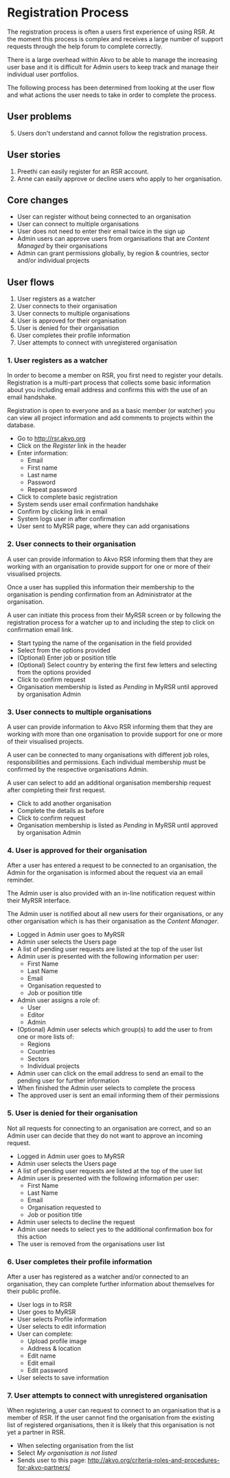 # Registration Process
The registration process is often a users first experience of using RSR. At the moment this process is complex and receives a large number of support requests through the help forum to complete correctly.

There is a large overhead within Akvo to be able to manage the increasing user base and it is difficult for Admin users to keep track and manage their individual user portfolios.

The following process has been determined from looking at the user flow and what actions the user needs to take in order to complete the process.

## User problems
5. Users don't understand and cannot follow the registration process.

## User stories
1. Preethi can easily register for an RSR account.
2. Anne can easily approve or decline users who apply to her organisation.

## Core changes

- User can register without being connected to an organisation
- User can connect to multiple organisations
- User does not need to enter their email twice in the sign up
- Admin users can approve users from organisations that are *Content Managed* by their organisations
- Admin can grant permissions globally, by region & countries, sector and/or individual projects

## User flows

1. User registers as a watcher
2. User connects to their organisation
3. User connects to multiple organisations
4. User is approved for their organisation
5. User is denied for their organisation
6. User completes their profile information
7. User attempts to connect with unregistered organisation

### 1. User registers as a watcher

In order to become a member on RSR, you first need to register your details. Registration is a multi-part process that collects some basic information about you including email address and confirms this with the use of an email handshake.

Registration is open to everyone and as a basic member (or watcher) you can view all project information and add comments to projects within the database.

- Go to http://rsr.akvo.org
- Click on the *Register* link in the header
- Enter information:
	- Email
	- First name
	- Last name
	- Password
	- Repeat password
- Click to complete basic registration
- System sends user email confirmation handshake
- Confirm by clicking link in email
- System logs user in after confirmation
- User sent to MyRSR page, where they can add organisations

### 2. User connects to their organisation

A user can provide information to Akvo RSR informing them that they are working with an organisation to provide support for one or more of their visualised projects.

Once a user has supplied this information their membership to the organisation is pending confirmation from an Administrator at the organisation.

A user can initiate this process from their MyRSR screen or by following the registration process for a watcher up to and including the step to click on confirmation email link.

- Start typing the name of the organisation in the field provided
- Select from the options provided
- (Optional) Enter job or position title
- (Optional) Select country by entering the first few letters and selecting from the options provided
- Click to confirm request
- Organisation membership is listed as *Pending* in MyRSR until approved by organisation Admin

### 3. User connects to multiple organisations

A user can provide information to Akvo RSR informing them that they are working with more than one organisation to provide support for one or more of their visualised projects.

A user can be connected to many organisations with different job roles, responsibilities and permissions. Each individual membership must be confirmed by the respective organisations Admin.

A user can select to add an additional organisation membership request after completing their first request.

- Click to add another organisation
- Complete the details as before
- Click to confirm request
- Organisation membership is listed as *Pending* in MyRSR until approved by organisation Admin

### 4. User is approved for their organisation

After a user has entered a request to be connected to an organisation, the Admin for the organisation is informed about the request via an email reminder.

The Admin user is also provided with an in-line notification request within their MyRSR interface.

The Admin user is notified about all new users for their organisations, or any other organisation which is has their organisation as the *Content Manager*.

- Logged in Admin user goes to MyRSR
- Admin user selects the Users page
- A list of pending user requests are listed at the top of the user list
- Admin user is presented with the following information per user:
	- First Name
	- Last Name
	- Email
	- Organisation requested to
	- Job or position title
- Admin user assigns a role of:
	- User
	- Editor
	- Admin
- (Optional) Admin user selects which group(s) to add the user to from one or more lists of:
	- Regions
	- Countries
	- Sectors
	- Individual projects
- Admin user can click on the email address to send an email to the pending user for further information
- When finished the Admin user selects to complete the process
- The approved user is sent an email informing them of their permissions

### 5. User is denied for their organisation

Not all requests for connecting to an organisation are correct, and so an Admin user can decide that they do not want to approve an incoming request.

- Logged in Admin user goes to MyRSR
- Admin user selects the Users page
- A list of pending user requests are listed at the top of the user list
- Admin user is presented with the following information per user:
	- First Name
	- Last Name
	- Email
	- Organisation requested to
	- Job or position title
- Admin user selects to decline the request
- Admin user needs to select yes to the additional confirmation box for this action
- The user is removed from the organisations user list

### 6. User completes their profile information

After a user has registered as a watcher and/or connected to an organisation, they can complete further information about themselves for their public profile.

- User logs in to RSR
- User goes to MyRSR
- User selects Profile information
- User selects to edit information
- User can complete:
	- Upload profile image
	- Address & location
	- Edit name
	- Edit email
	- Edit password
- User selects to save information

### 7. User attempts to connect with unregistered organisation

When registering, a user can request to connect to an organisation that is a member of RSR. If the user cannot find the organisation from the existing list of registered organisations, then it is likely that this organisation is not yet a partner in RSR.

- When selecting organisation from the list
- Select *My organisation is not listed*
- Sends user to this page: http://akvo.org/criteria-roles-and-procedures-for-akvo-partners/
